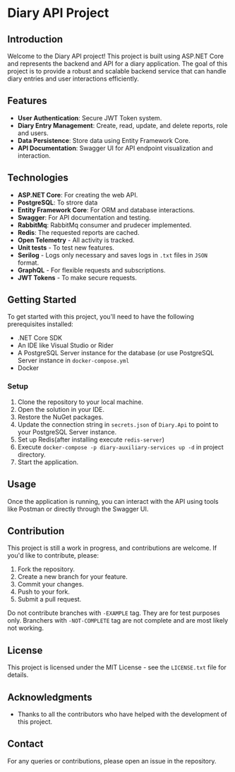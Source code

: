 # Diary API Project

## Introduction
Welcome to the Diary API project! This project is built using ASP.NET Core and represents the backend and API for a diary application. The goal of this project is to provide a robust and scalable backend service that can handle diary entries and user interactions efficiently.

## Features
- **User Authentication**: Secure JWT Token system.
- **Diary Entry Management**: Create, read, update, and delete reports, role and users.
- **Data Persistence**: Store data using Entity Framework Core.
- **API Documentation**: Swagger UI for API endpoint visualization and interaction.

## Technologies
- **ASP.NET Core**: For creating the web API.
- **PostgreSQL**: To strore data
- **Entity Framework Core**: For ORM and database interactions.
- **Swagger**: For API documentation and testing.
- **RabbitMq**: RabbitMq consumer and prudecer implemented.
- **Redis**: The requested reports are cached.
- **Open Telemetry** - All activity is tracked.
- **Unit tests** - To test new features.
- **Serilog** - Logs only necessary and saves logs in `.txt` files in `JSON` format.
- **GraphQL** - For flexible requests and subscriptions.
- **JWT Tokens** - To make secure requests.

## Getting Started
To get started with this project, you'll need to have the following prerequisites installed:
- .NET Core SDK
- An IDE like Visual Studio or Rider
- A PostgreSQL Server instance for the database (or use PostgreSQL Server instance in `docker-compose.yml` 
- Docker

### Setup
1. Clone the repository to your local machine.
2. Open the solution in your IDE.
3. Restore the NuGet packages.
4. Update the connection string in `secrets.json` of `Diary.Api` to point to your PostgreSQL Server instance.
5. Set up Redis(after installing execute `redis-server`)
6. Execute `docker-compose -p diary-auxiliary-services up -d` in project directory. 
7. Start the application.

## Usage
Once the application is running, you can interact with the API using tools like Postman or directly through the Swagger UI.

## Contribution
This project is still a work in progress, and contributions are welcome. If you'd like to contribute, please:
1. Fork the repository.
2. Create a new branch for your feature.
3. Commit your changes.
4. Push to your fork.
5. Submit a pull request.

Do not contribute branches with `-EXAMPLE` tag. They are for test purposes only.
Branchers with `-NOT-COMPLETE` tag are not complete and are most likely not working.

## License
This project is licensed under the MIT License - see the `LICENSE.txt` file for details.

## Acknowledgments
- Thanks to all the contributors who have helped with the development of this project.

## Contact
For any queries or contributions, please open an issue in the repository.

